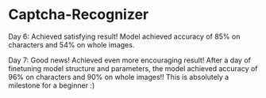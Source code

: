 # Captcha-Recognizer

Day 6: Achieved satisfying result! Model achieved accuracy of 85% on characters and 54% on whole images.

Day 7: Good news! Achieved even more encouraging result! After a day of finetuning model structure and parameters, the model achieved accuracy of 96% on characters and 90% on whole images!! This is absolutely a milestone for a beginner :)
